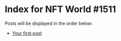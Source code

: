 # Index for NFT World #1511
Posts will be displayed in the order below:

- [Your first post](./001-first.md)

